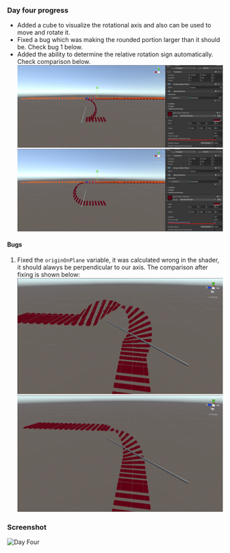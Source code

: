 
### Day four progress

- Added a cube to visualize the rotational axis and also can be used to move and rotate it.
- Fixed a bug which was making the rounded portion larger than it should be. Check bug 1 below.
- Added the ability to determine the relative rotation sign automatically. Check comparison below.
![before_sign](auto_sign_before.png) ![after_sign](auto_sign_after.png) 

#### Bugs

1. Fixed the `originOnPlane` variable, it was calculated wrong in the shader, it should alawys be perpendicular to our axis. The comparison after fixing is shown below:
![before](before.png) ![after](after.png)

### Screenshot

![Day Four](day-four.gif)